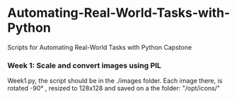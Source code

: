 # Automating-Real-World-Tasks-with-Python
Scripts for Automating Real-World Tasks with Python Capstone

### Week 1: Scale and convert images using PIL
Week1.py, the script should be in the ./images folder. Each image there, is rotated -90° , resized to 128x128 and saved on a the folder: "/opt/icons/"


